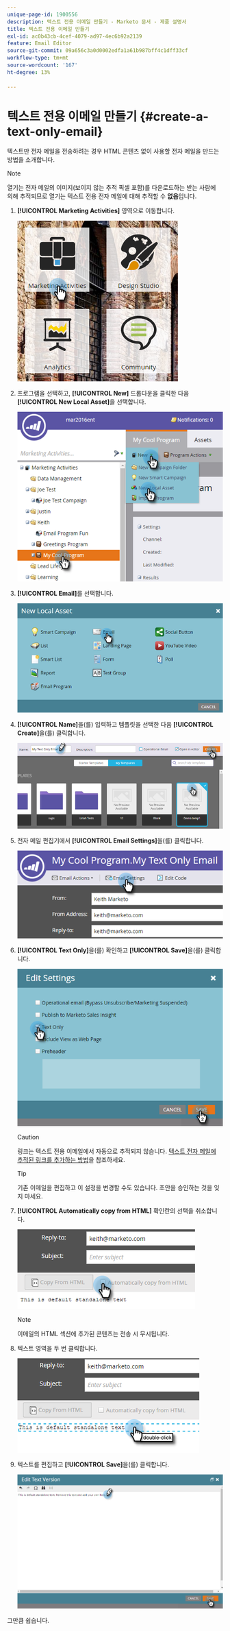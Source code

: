 ```yaml
---
unique-page-id: 1900556
description: 텍스트 전용 이메일 만들기 - Marketo 문서 - 제품 설명서
title: 텍스트 전용 이메일 만들기
exl-id: ac0b43cb-4cef-4079-ad97-4ec6b92a2139
feature: Email Editor
source-git-commit: 09a656c3a0d0002edfa1a61b987bff4c1dff33cf
workflow-type: tm+mt
source-wordcount: '167'
ht-degree: 13%

---
```


# 텍스트 전용 이메일 만들기 {#create-a-text-only-email}

텍스트만 전자 메일을 전송하려는 경우 HTML 콘텐츠 없이 사용할 전자 메일을 만드는 방법을 소개합니다.

>[!NOTE]
>
>열기는 전자 메일의 이미지(보이지 않는 추적 픽셀 포함)를 다운로드하는 받는 사람에 의해 추적되므로 열기는 텍스트 전용 전자 메일에 대해 추적할 수 **없음**&#x200B;입니다.

1. **[!UICONTROL Marketing Activities]** 영역으로 이동합니다.

   ![](assets/one-1.png)

1. 프로그램을 선택하고, **[!UICONTROL New]** 드롭다운을 클릭한 다음 **[!UICONTROL New Local Asset]**&#x200B;을 선택합니다.

   ![](assets/two-1.png)

1. **[!UICONTROL Email]**&#x200B;를 선택합니다.

   ![](assets/three-1.png)

1. **[!UICONTROL Name]**&#x200B;을(를) 입력하고 템플릿을 선택한 다음 **[!UICONTROL Create]**&#x200B;을(를) 클릭합니다.

   ![](assets/four-1.png)

1. 전자 메일 편집기에서 **[!UICONTROL Email Settings]**&#x200B;을(를) 클릭합니다.

   ![](assets/five.png)

1. **[!UICONTROL Text Only]**&#x200B;을(를) 확인하고 **[!UICONTROL Save]**&#x200B;을(를) 클릭합니다.

   ![](assets/six.png)

   >[!CAUTION]
   >
   >링크는 텍스트 전용 이메일에서 자동으로 추적되지 않습니다. [텍스트 전자 메일에 추적된 링크를 추가하는 방법](/help/marketo/product-docs/email-marketing/general/functions-in-the-editor/add-tracked-links-to-a-text-email.md)을 참조하세요.

   >[!TIP]
   >
   >기존 이메일을 편집하고 이 설정을 변경할 수도 있습니다. 초안을 승인하는 것을 잊지 마세요.

1. **[!UICONTROL Automatically copy from HTML]** 확인란의 선택을 취소합니다.

   ![](assets/seven.png)

   >[!NOTE]
   >
   >이메일의 HTML 섹션에 추가된 콘텐츠는 전송 시 무시됩니다.

1. 텍스트 영역을 두 번 클릭합니다.

   ![](assets/eight.png)

1. 텍스트를 편집하고 **[!UICONTROL Save]**&#x200B;을(를) 클릭합니다.

   ![](assets/nine.png)

그만큼 쉽습니다.
